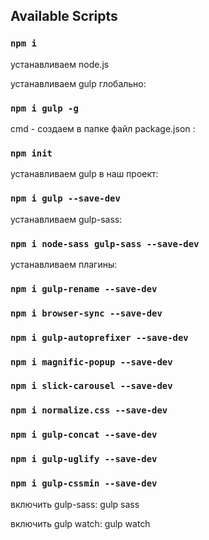 ## Available Scripts

### `npm i`

устанавливаем node.js

устанавливаем gulp глобально:
### `npm i gulp -g`

cmd - создаем в папке файл package.json :
### `npm init`

устанавливаем gulp в наш проект:
### `npm i gulp --save-dev`

устанавливаем gulp-sass:
### `npm i node-sass gulp-sass --save-dev`

устанавливаем плагины:
### `npm i gulp-rename --save-dev`
### `npm i browser-sync --save-dev`
### `npm i gulp-autoprefixer --save-dev`
### `npm i magnific-popup --save-dev`
### `npm i slick-carousel --save-dev`
### `npm i normalize.css --save-dev`
### `npm i gulp-concat --save-dev`
### `npm i gulp-uglify --save-dev`
### `npm i gulp-cssmin --save-dev`


включить gulp-sass:
gulp sass

включить gulp watch:
gulp watch

